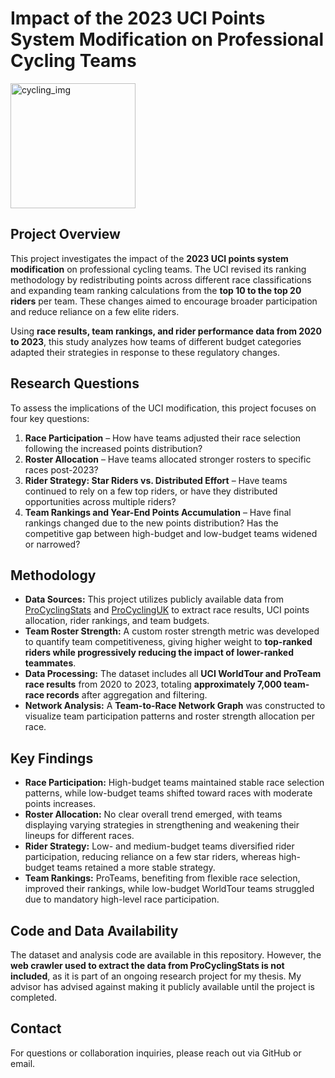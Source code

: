 # **Impact of the 2023 UCI Points System Modification on Professional Cycling Teams**
<img src="https://github.com/user-attachments/assets/30b6852b-4157-4299-a60a-396618640d64" alt="cycling_img" width="200"/>

## **Project Overview**
This project investigates the impact of the **2023 UCI points system modification** on professional cycling teams. The UCI revised its ranking methodology by redistributing points across different race classifications and expanding team ranking calculations from the **top 10 to the top 20 riders** per team. These changes aimed to encourage broader participation and reduce reliance on a few elite riders.

Using **race results, team rankings, and rider performance data from 2020 to 2023**, this study analyzes how teams of different budget categories adapted their strategies in response to these regulatory changes.

## **Research Questions**
To assess the implications of the UCI modification, this project focuses on four key questions:

1. **Race Participation** – How have teams adjusted their race selection following the increased points distribution?  
2. **Roster Allocation** – Have teams allocated stronger rosters to specific races post-2023?  
3. **Rider Strategy: Star Riders vs. Distributed Effort** – Have teams continued to rely on a few top riders, or have they distributed opportunities across multiple riders?  
4. **Team Rankings and Year-End Points Accumulation** – Have final rankings changed due to the new points distribution? Has the competitive gap between high-budget and low-budget teams widened or narrowed?  

## **Methodology**
- **Data Sources:** This project utilizes publicly available data from [ProCyclingStats](https://www.procyclingstats.com/) and [ProCyclingUK](https://www.procyclinguk.com/) to extract race results, UCI points allocation, rider rankings, and team budgets.
- **Team Roster Strength:** A custom roster strength metric was developed to quantify team competitiveness, giving higher weight to **top-ranked riders while progressively reducing the impact of lower-ranked teammates**.
- **Data Processing:** The dataset includes all **UCI WorldTour and ProTeam race results** from 2020 to 2023, totaling **approximately 7,000 team-race records** after aggregation and filtering.
- **Network Analysis:** A **Team-to-Race Network Graph** was constructed to visualize team participation patterns and roster strength allocation per race.

## **Key Findings**
- **Race Participation:** High-budget teams maintained stable race selection patterns, while low-budget teams shifted toward races with moderate points increases.
- **Roster Allocation:** No clear overall trend emerged, with teams displaying varying strategies in strengthening and weakening their lineups for different races.
- **Rider Strategy:** Low- and medium-budget teams diversified rider participation, reducing reliance on a few star riders, whereas high-budget teams retained a more stable strategy.
- **Team Rankings:** ProTeams, benefiting from flexible race selection, improved their rankings, while low-budget WorldTour teams struggled due to mandatory high-level race participation.

## **Code and Data Availability**
The dataset and analysis code are available in this repository. However, the **web crawler used to extract the data from ProCyclingStats is not included**, as it is part of an ongoing research project for my thesis. My advisor has advised against making it publicly available until the project is completed.

## **Contact**
For questions or collaboration inquiries, please reach out via GitHub or email.

